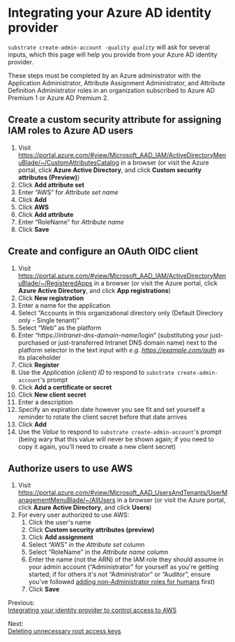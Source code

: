 # Integrating your Azure AD identity provider

<code>substrate create-admin-account -quality <em>quality</em></code> will ask for several inputs, which this page will help you provide from your Azure AD identity provider.

These steps must be completed by an Azure administrator with the Application Administrator, Attribute Assignment Administrator, and Attribute Definition Administrator roles in an organization subscribed to Azure AD Premium 1 or Azure AD Premium 2.

## Create a custom security attribute for assigning IAM roles to Azure AD users

1. Visit <https://portal.azure.com/#view/Microsoft_AAD_IAM/ActiveDirectoryMenuBlade/~/CustomAttributesCatalog> in a browser (or visit the Azure portal, click **Azure Active Directory**, and click **Custom security attributes (Preview)**)
2. Click **Add attribute set**
3. Enter &ldquo;AWS&rdquo; for _Attribute set name_
4. Click **Add**
5. Click **AWS**
6. Click **Add attribute**
7. Enter &ldquo;RoleName&rdquo; for _Attribute name_
8. Click **Save**

## Create and configure an OAuth OIDC client

1. Visit <https://portal.azure.com/#view/Microsoft_AAD_IAM/ActiveDirectoryMenuBlade/~/RegisteredApps> in a browser (or visit the Azure portal, click **Azure Active Directory**, and click **App registrations**)
2. Click **New registration**
3. Enter a name for the application
4. Select &ldquo;Accounts in this organizational directory only (Default Directory only - Single tenant)&rdquo;
5. Select &ldquo;Web&rdquo; as the platform
6. Enter &ldquo;https://<em>intranet-dns-domain-name</em>/login&rdquo; (substituting your just-purchased or just-transferred Intranet DNS domain name) next to the platform selector in the text input with _e.g. https://example.com/auth_ as its placeholder
7. Click **Register**
8. Use the _Application (client) ID_ to respond to `substrate create-admin-account`'s prompt
9. Click **Add a certificate or secret**
10. Click **New client secret**
11. Enter a description
12. Specify an expiration date however you see fit and set yourself a reminder to rotate the client secret before that date arrives
13. Click **Add**
14. Use the _Value_ to respond to `substrate create-admin-account`'s prompt (being wary that this value will never be shown again; if you need to copy it again, you'll need to create a new client secret)

## Authorize users to use AWS

1. Visit <https://portal.azure.com/#view/Microsoft_AAD_UsersAndTenants/UserManagementMenuBlade/~/AllUsers> in a browser (or visit the Azure portal, click **Azure Active Directory**, and click **Users**)
2. For every user authorized to use AWS:
    1. Click the user's name
    2. Click **Custom security attributes (preview)**
    3. Click **Add assignment**
    4. Select &ldquo;AWS&rdquo; in the _Attribute set_ column
    5. Select &ldquo;RoleName&rdquo; in the _Attribute name_ column
    6. Enter the name (not the ARN) of the IAM role they should assume in your admin account (&ldquo;Administrator&rdquo; for yourself as you're getting started; if for others it's not &ldquo;Administrator&rdquo; or &ldquo;Auditor&rdquo;, ensure you've followed [adding non-Administrator roles for humans](../../adding-non-administrator-roles-for-humans/) first)
    7. Click **Save**

<section class="table">
    <section id="previous">
        <p>Previous:<br><a href="../integrating-your-identity-provider/">Integrating your identity provider to control access to AWS</a></p>
    </section>
    <section id="next">
        <p>Next:<br><a href="../deleting-unnecessary-root-access-keys/">Deleting unnecessary root access keys</a></p>
    </section>
</section>
